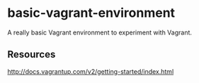 basic-vagrant-environment
=========================

A really basic Vagrant environment to experiment with Vagrant.

Resources
---------

http://docs.vagrantup.com/v2/getting-started/index.html